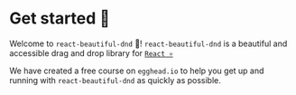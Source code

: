 # Get started 👋

Welcome to `react-beautiful-dnd` 🎉! `react-beautiful-dnd` is a beautiful and accessible drag and drop library for [`React ⚛️`](http://reactjs.org)

We have created a free course on `egghead.io` to help you get up and running with `react-beautiful-dnd` as quickly as possible.
